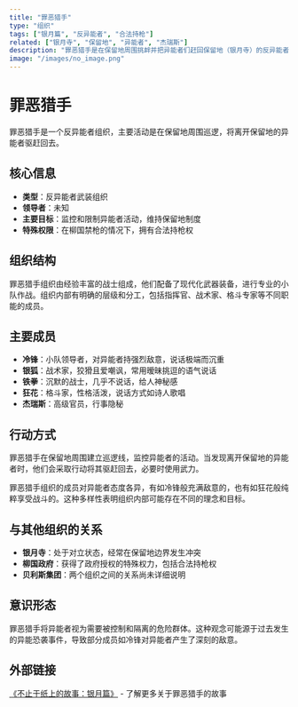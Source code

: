 ```yaml
---
title: "罪恶猎手"
type: "组织"
tags: ["银月篇", "反异能者", "合法持枪"]
related: ["银月寺", "保留地", "异能者", "杰瑞斯"]
description: "罪恶猎手是在保留地周围挑衅并把异能者们赶回保留地（银月寺）的反异能者组织。"
image: "/images/no_image.png"
---
```

# 罪恶猎手

罪恶猎手是一个反异能者组织，主要活动是在保留地周围巡逻，将离开保留地的异能者驱赶回去。

## 核心信息

- **类型**：反异能者武装组织
- **领导者**：未知
- **主要目标**：监控和限制异能者活动，维持保留地制度
- **特殊权限**：在柳国禁枪的情况下，拥有合法持枪权

## 组织结构

罪恶猎手组织由经验丰富的战士组成，他们配备了现代化武器装备，进行专业的小队作战。组织内部有明确的层级和分工，包括指挥官、战术家、格斗专家等不同职能的成员。

## 主要成员

- **冷锋**：小队领导者，对异能者持强烈敌意，说话极端而沉重
- **银狐**：战术家，狡猾且爱嘲讽，常用暧昧挑逗的语气说话
- **铁拳**：沉默的战士，几乎不说话，给人神秘感
- **狂花**：格斗家，性格活泼，说话方式如诗人歌唱
- **杰瑞斯**：高级官员，行事隐秘

## 行动方式

罪恶猎手在保留地周围建立巡逻线，监控异能者的活动。当发现离开保留地的异能者时，他们会采取行动将其驱赶回去，必要时使用武力。

罪恶猎手组织的成员对异能者态度各异，有如冷锋般充满敌意的，也有如狂花般纯粹享受战斗的。这种多样性表明组织内部可能存在不同的理念和目标。

## 与其他组织的关系

- **银月寺**：处于对立状态，经常在保留地边界发生冲突
- **柳国政府**：获得了政府授权的特殊权力，包括合法持枪权
- **贝利斯集团**：两个组织之间的关系尚未详细说明

## 意识形态

罪恶猎手将异能者视为需要被控制和隔离的危险群体。这种观念可能源于过去发生的异能恐袭事件，导致部分成员如冷锋对异能者产生了深刻的敌意。

## 外部链接

[《不止于纸上的故事：银月篇》](https://tobenot.itch.io/beyond-books) - 了解更多关于罪恶猎手的故事 
